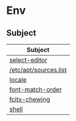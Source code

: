 
# Env

## Subject

| Subject |
| --- |
| [select-editor](editor/select-editor) |
| [/etc/apt/sources.list](apt/apt-sources-list) |
| [locale](locale) |
| [font-match-order](font-setting/font-match-order) |
| [fcitx-chewing](im/fcitx-chewing) |
| [shell](shell) |

